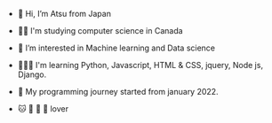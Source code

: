 - 👋 Hi, I’m Atsu from Japan
- ✍🏻 I'm studying computer science in Canada
- 👀 I’m interested in Machine learning and Data science 
- 👨🏻‍💻 I'm learning Python, Javascript, HTML & CSS, jquery, Node js, Django.
- 🌱 My programming journey started from january 2022.


- 🐱 🍜 🍣 🍙 lover



<!---
tIcers/tIcers is a ✨ special ✨ repository because its `README.md` (this file) appears on your GitHub profile.
You can click the Preview link to take a look at your changes.
--->

